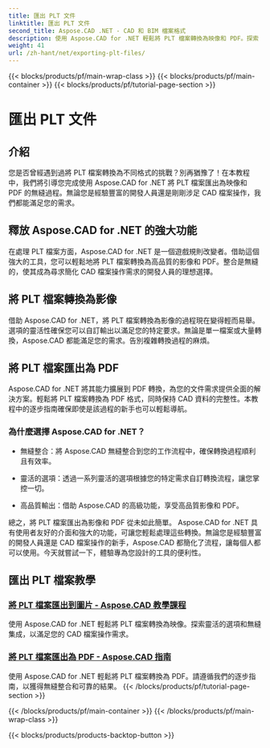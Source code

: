 ```yaml
---
title: 匯出 PLT 文件
linktitle: 匯出 PLT 文件
second_title: Aspose.CAD .NET - CAD 和 BIM 檔案格式
description: 使用 Aspose.CAD for .NET 輕鬆將 PLT 檔案轉換為映像和 PDF。探索 CAD 檔案操作的無縫整合和靈活選項。
weight: 41
url: /zh-hant/net/exporting-plt-files/
---
```


{{< blocks/products/pf/main-wrap-class >}}
{{< blocks/products/pf/main-container >}}
{{< blocks/products/pf/tutorial-page-section >}}

# 匯出 PLT 文件


## 介紹

您是否曾經遇到過將 PLT 檔案轉換為不同格式的挑戰？別再猶豫了！在本教程中，我們將引導您完成使用 Aspose.CAD for .NET 將 PLT 檔案匯出為映像和 PDF 的無縫過程。無論您是經驗豐富的開發人員還是剛剛涉足 CAD 檔案操作，我們都能滿足您的需求。

## 釋放 Aspose.CAD for .NET 的強大功能

在處理 PLT 檔案方面，Aspose.CAD for .NET 是一個遊戲規則改變者。借助這個強大的工具，您可以輕鬆地將 PLT 檔案轉換為高品質的影像和 PDF。整合是無縫的，使其成為尋求簡化 CAD 檔案操作需求的開發人員的理想選擇。

## 將 PLT 檔案轉換為影像

借助 Aspose.CAD for .NET，將 PLT 檔案轉換為影像的過程現在變得輕而易舉。選項的靈活性確保您可以自訂輸出以滿足您的特定要求。無論是單一檔案或大量轉換，Aspose.CAD 都能滿足您的需求。告別複雜轉換過程的麻煩。

## 將 PLT 檔案匯出為 PDF

Aspose.CAD for .NET 將其能力擴展到 PDF 轉換，為您的文件需求提供全面的解決方案。輕鬆將 PLT 檔案轉換為 PDF 格式，同時保持 CAD 資料的完整性。本教程中的逐步指南確保即使是該過程的新手也可以輕鬆導航。

### 為什麼選擇 Aspose.CAD for .NET？

- 無縫整合：將 Aspose.CAD 無縫整合到您的工作流程中，確保轉換過程順利且有效率。
  
- 靈活的選項：透過一系列靈活的選項根據您的特定需求自訂轉換流程，讓您掌控一切。

- 高品質輸出：借助 Aspose.CAD 的高級功能，享受高品質影像和 PDF。

總之，將 PLT 檔案匯出為影像和 PDF 從未如此簡單。 Aspose.CAD for .NET 具有使用者友好的介面和強大的功能，可讓您輕鬆處理這些轉換。無論您是經驗豐富的開發人員還是 CAD 檔案操作的新手，Aspose.CAD 都簡化了流程，讓每個人都可以使用。今天就嘗試一下，體驗專為您設計的工具的便利性。
## 匯出 PLT 檔案教學
### [將 PLT 檔案匯出到圖片 - Aspose.CAD 教學課程](./exporting-plt-files-to-image/)
使用 Aspose.CAD for .NET 輕鬆將 PLT 檔案轉換為映像。探索靈活的選項和無縫集成，以滿足您的 CAD 檔案操作需求。
### [將 PLT 檔案匯出為 PDF - Aspose.CAD 指南](./exporting-plt-files-to-pdf/)
使用 Aspose.CAD for .NET 輕鬆將 PLT 檔案轉換為 PDF。請遵循我們的逐步指南，以獲得無縫整合和可靠的結果。
{{< /blocks/products/pf/tutorial-page-section >}}

{{< /blocks/products/pf/main-container >}}
{{< /blocks/products/pf/main-wrap-class >}}

{{< blocks/products/products-backtop-button >}}
